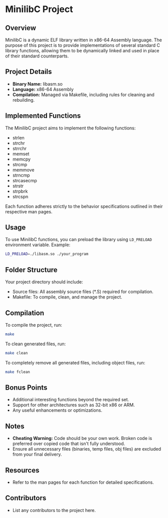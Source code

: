 # MinilibC Project

## Overview
MinilibC is a dynamic ELF library written in x86-64 Assembly language. The purpose of this project is to provide implementations of several standard C library functions, allowing them to be dynamically linked and used in place of their standard counterparts.

## Project Details
- **Binary Name:** libasm.so
- **Language:** x86-64 Assembly
- **Compilation:** Managed via Makefile, including rules for cleaning and rebuilding.

## Implemented Functions
The MinilibC project aims to implement the following functions:
- strlen
- strchr
- strrchr
- memset
- memcpy
- strcmp
- memmove
- strncmp
- strcasecmp
- strstr
- strpbrk
- strcspn

Each function adheres strictly to the behavior specifications outlined in their respective man pages.

## Usage
To use MinilibC functions, you can preload the library using `LD_PRELOAD` environment variable. Example:
```bash
LD_PRELOAD=./libasm.so ./your_program
```

## Folder Structure
Your project directory should include:
- Source files: All assembly source files (*.S) required for compilation.
- Makefile: To compile, clean, and manage the project.

## Compilation
To compile the project, run:
```bash
make
```

To clean generated files, run:
```bash
make clean
```

To completely remove all generated files, including object files, run:
```bash
make fclean
```

## Bonus Points
- Additional interesting functions beyond the required set.
- Support for other architectures such as 32-bit x86 or ARM.
- Any useful enhancements or optimizations.

## Notes
- **Cheating Warning:** Code should be your own work. Broken code is preferred over copied code that isn't fully understood.
- Ensure all unnecessary files (binaries, temp files, obj files) are excluded from your final delivery.

## Resources
- Refer to the man pages for each function for detailed specifications.

## Contributors
- List any contributors to the project here.
